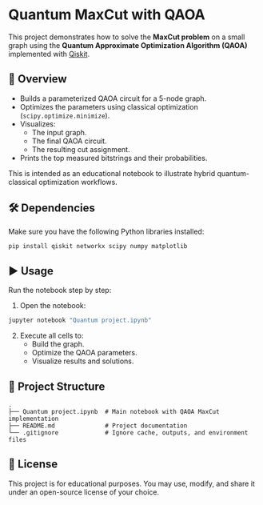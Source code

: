 # Quantum MaxCut with QAOA

This project demonstrates how to solve the **MaxCut problem** on a small graph using the **Quantum Approximate Optimization Algorithm (QAOA)** implemented with [Qiskit](https://qiskit.org/).

## 📖 Overview

- Builds a parameterized QAOA circuit for a 5-node graph.
- Optimizes the parameters using classical optimization (`scipy.optimize.minimize`).
- Visualizes:
  - The input graph.
  - The final QAOA circuit.
  - The resulting cut assignment.
- Prints the top measured bitstrings and their probabilities.

This is intended as an educational notebook to illustrate hybrid quantum-classical optimization workflows.

## 🛠 Dependencies

Make sure you have the following Python libraries installed:

```bash
pip install qiskit networkx scipy numpy matplotlib
```

## ▶️ Usage

Run the notebook step by step:

1. Open the notebook:

```bash
jupyter notebook "Quantum project.ipynb"
```

2. Execute all cells to:
   - Build the graph.
   - Optimize the QAOA parameters.
   - Visualize results and solutions.

## 📂 Project Structure

```
.
├── Quantum project.ipynb  # Main notebook with QAOA MaxCut implementation
├── README.md              # Project documentation
└── .gitignore             # Ignore cache, outputs, and environment files
```

## 📜 License

This project is for educational purposes. You may use, modify, and share it under an open-source license of your choice.
